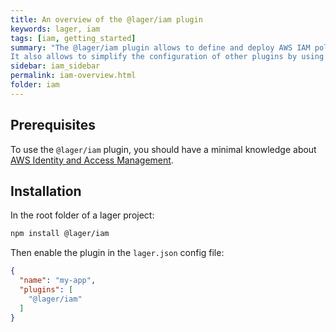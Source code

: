```yaml
---
title: An overview of the @lager/iam plugin
keywords: lager, iam
tags: [iam, getting_started]
summary: "The @lager/iam plugin allows to define and deploy AWS IAM policies and roles.
It also allows to simplify the configuration of other plugins by using role names instead of ARNs"
sidebar: iam_sidebar
permalink: iam-overview.html
folder: iam
---
```


## Prerequisites

To use the `@lager/iam` plugin, you should have a minimal knowledge about [AWS Identity and Access Management](https://aws.amazon.com/iam/).

## Installation

In the root folder of a lager project:

```bash
npm install @lager/iam
```

Then enable the plugin in the `lager.json` config file:

```json
{
  "name": "my-app",
  "plugins": [
    "@lager/iam"
  ]
}
```
